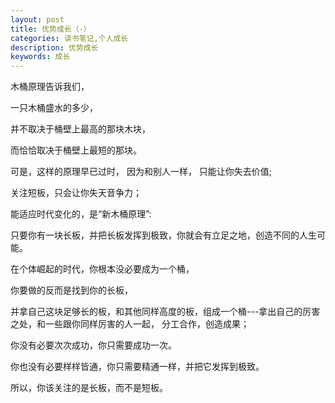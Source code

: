 ```yaml
---
layout: post
title: 优势成长（-）
categories: 读书笔记,个人成长
description: 优势成长
keywords: 成长
---
```


木桶原理告诉我们，

一只木桶盛水的多少，

并不取决于桶壁上最高的那块木块，

而恰恰取决于桶壁上最短的那块。

可是，这样的原理早已过时， 因为和别人一样， 只能让你失去价值;

关注短板，只会让你失天音争力；

能适应时代变化的，是“新木桶原理”:

只要你有一块长板，并把长板发挥到极致，你就会有立足之地，创造不同的人生可能。

在个体崛起的时代，你根本没必要成为一个桶，

你要做的反而是找到你的长板，

并拿自己这块足够长的板，和其他同样高度的板，组成一个桶---拿出自己的厉害之处，和一些跟你同样厉害的人一起， 分工合作，创造成果；

你没有必要次次成功，你只需要成功一次。

你也没有必要样样皆通，你只需要精通一样，并把它发挥到极致。

所以，你该关注的是长板，而不是短板。


